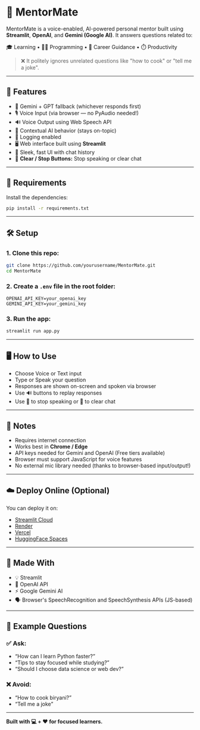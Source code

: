 # 🤖 MentorMate

MentorMate is a voice-enabled, AI-powered personal mentor built using **Streamlit**, **OpenAI**, and **Gemini (Google AI)**. It answers questions related to:

🎓 Learning • 👨‍💻 Programming • 💼 Career Guidance • ⏱️ Productivity

> ❌ It politely ignores unrelated questions like "how to cook" or "tell me a joke".

---

## 🔧 Features

- 🔄 Gemini + GPT fallback (whichever responds first)
- 🎙️ Voice Input (via browser — no PyAudio needed!)
- 🔊 Voice Output using Web Speech API
- 🧠 Contextual AI behavior (stays on-topic)
- 📜 Logging enabled
- 🖥️ Web interface built using **Streamlit**
- 🎨 Sleek, fast UI with chat history
- 🛑 **Clear / Stop Buttons:** Stop speaking or clear chat  

---

## 🧰 Requirements

Install the dependencies:

```bash
pip install -r requirements.txt
```

---

## 🛠️ Setup

### 1. Clone this repo:

```bash
git clone https://github.com/yourusername/MentorMate.git
cd MentorMate
```

### 2. Create a `.env` file in the root folder:

```env
OPENAI_API_KEY=your_openai_key
GEMINI_API_KEY=your_gemini_key
```

### 3. Run the app:

```bash
streamlit run app.py
```

---

## 🖥️ How to Use

- Choose Voice or Text input  
- Type or Speak your question  
- Responses are shown on-screen and spoken via browser 
- Use 🔊 buttons to replay responses
- Use 🛑 to stop speaking or 🧹 to clear chat

---

## 📌 Notes

- Requires internet connection  
- Works best in **Chrome / Edge**  
- API keys needed for Gemini and OpenAI (Free tiers available)  
- Browser must support JavaScript for voice features
- No external mic library needed (thanks to browser-based input/output!)

---

## ☁️ Deploy Online (Optional)

You can deploy it on:

- [Streamlit Cloud](https://streamlit.io/cloud)
- [Render](https://render.com/)
- [Vercel](https://vercel.com/)
- [HuggingFace Spaces](https://huggingface.co/spaces)

---

## 🙌 Made With

- 💡 Streamlit  
- 🧠 OpenAI API  
- ⚡ Google Gemini AI  
- 🗣️ Browser's SpeechRecognition and SpeechSynthesis APIs (JS-based)

---

## 🧠 Example Questions

### ✅ Ask:

- “How can I learn Python faster?”  
- “Tips to stay focused while studying?”  
- “Should I choose data science or web dev?”

### ❌ Avoid:

- “How to cook biryani?”  
- “Tell me a joke”

---

**Built with 💻 + ❤️ for focused learners.**

